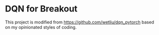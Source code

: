 DQN for Breakout
================

This project is modified from https://github.com/wetliu/dqn_pytorch based on my
opinionated styles of coding.
